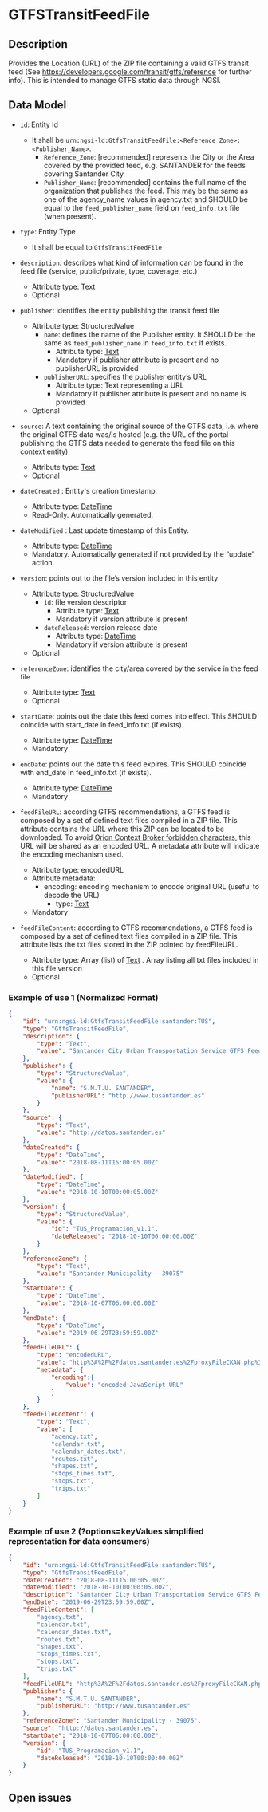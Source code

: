 # GTFSTransitFeedFile

## Description

Provides the Location (URL) of the ZIP file containing a valid GTFS transit feed (See https://developers.google.com/transit/gtfs/reference for further info). This is intended to manage GTFS static data through NGSI.

## Data Model

+ `id`: Entity Id
    + It shall be `urn:ngsi-ld:GtfsTransitFeedFile:<Reference_Zone>:<Publisher_Name>`.
    	+ `Reference_Zone`: [recommended] represents the City or the Area covered by the provided feed, e.g. SANTANDER for the feeds covering Santander City
		+ `Publisher_Name`: [recommended] contains the full name of the organization that publishes the feed. This may be the same as one of the agency_name values in agency.txt and SHOULD be equal to the `feed_publisher_name` field on `feed_info.txt` file (when present).

+ `type`: Entity Type 
    + It shall be equal to `GtfsTransitFeedFile`

+ `description`: describes what kind of information can be found in the feed file (service, public/private, type, coverage, etc.)
	+ Attribute type: [Text](https://schema.org/Text)
	+ Optional

+ `publisher`: identifies the entity publishing the transit feed file
	+ Attribute type: StructuredValue
		+ `name`: defines the name of the Publisher entity. It SHOULD be the same as `feed_publisher_name` in `feed_info.txt` if exists.
			+ Attribute type: [Text](https://schema.org/Text)
			+ Mandatory if publisher attribute is present and no publisherURL is provided
		+ `publisherURL`: specifies the publisher entity’s URL
			+ Attribute type: Text representing a URL
			+ Mandatory if publisher attribute is present and no name is provided
	+ Optional

+ `source`: A text containing the original source of the GTFS data, i.e. where the original GTFS data was/is hosted (e.g. the URL of the portal publishing the GTFS data needed to generate the feed file on this context entity)
	+ Attribute type: [Text](https://schema.org/Text)
	+ Optional

+ `dateCreated` : Entity's creation timestamp.
    + Attribute type: [DateTime](https://schema.org/DateTime)
    + Read-Only. Automatically generated.

+ `dateModified` : Last update timestamp of this Entity.
    + Attribute type: [DateTime](https://schema.org/DateTime)
    + Mandatory. Automatically generated if not provided by the “update” action.

+ `version`: points out to the file’s version included in this entity
	+ Attribute type: StructuredValue
		+ `id`: file version descriptor
			+ Attribute type: [Text](https://schema.org/Text)
			+ Mandatory if version attribute is present
		+ `dateReleased`: version release date
			+ Attribute type: [DateTime](https://schema.org/DateTime)
			+ Mandatory if version attribute is present
	+ Optional

+ `referenceZone`: identifies the city/area covered by the service in the feed file
	+ Attribute type: [Text](https://schema.org/Text)
	+ Optional

+ `startDate`: points out the date this feed comes into effect. This SHOULD coincide with start_date in feed_info.txt (if exists).
	+ Attribute type: [DateTime](https://schema.org/DateTime)
	+ Mandatory

+ `endDate`: points out the date this feed expires. This SHOULD coincide with end_date in feed_info.txt (if exists).
	+ Attribute type: [DateTime](https://schema.org/DateTime)
	+ Mandatory

+ `feedFileURL`: according GTFS recommendations, a GTFS feed is composed by a set of defined text files compiled in a ZIP file. This attribute contains the URL where this ZIP can be located to be downloaded. To avoid [Orion Context Broker forbidden characters](https://fiware-orion.readthedocs.io/en/master/user/forbidden_characters/index.html), this URL will be shared as an encoded URL. A metadata attribute will indicate the encoding mechanism used.
	+ Attribute type: encodedURL
	+ Attribute metadata:
		+ encoding: encoding mechanism to encode original URL (useful to decode the URL) 
			+ type: [Text](https://schema.org/Text)  
	+ Mandatory

+ `feedFileContent`: according to GTFS recommendations, a GTFS feed is composed by a set of defined text files compiled in a ZIP file. This attribute lists the txt files stored in the ZIP pointed by feedFileURL.
	+ Attribute type: Array (list) of [Text](https://schema.org/Text) . Array listing all txt files included in this file version
	+ Optional



### Example of use 1 (Normalized Format)

```json
{
	"id": "urn:ngsi-ld:GtfsTransitFeedFile:santander:TUS",
	"type": "GtfsTransitFeedFile",
	"description": {
		"type": "Text",
		"value": "Santander City Urban Transportation Service GTFS Feed File"
	},
	"publisher": {
		"type": "StructuredValue",
		"value": {
			"name": "S.M.T.U. SANTANDER",
			"publisherURL": "http://www.tusantander.es"
		}
	},
	"source": {
		"type": "Text",
		"value": "http://datos.santander.es"
	},
	"dateCreated": {
		"type": "DateTime",
		"value": "2018-08-11T15:00:05.00Z"
	},
	"dateModified": {
		"type": "DateTime",
		"value": "2018-10-10T00:00:05.00Z"
	},
	"version": {
		"type": "StructuredValue",
		"value": {
			"id": "TUS_Programacion_v1.1",
			"dateReleased": "2018-10-10T00:00:00.00Z"
		}
	},
	"referenceZone": {
		"type": "Text",
		"value": "Santander Municipality - 39075"
	},
	"startDate": {
		"type": "DateTime",
		"value": "2018-10-07T06:00:00.00Z"
	},
	"endDate": {
		"type": "DateTime",
		"value": "2019-06-29T23:59:59.00Z"
	},
	"feedFileURL": {
		"type": "encodedURL",
		"value": "http%3A%2F%2Fdatos.santander.es%2FproxyFileCKAN.php%3Fdataset%3D415f8091-64a1-4988-bec1-5117b93a68c5%26resource%3D92f4a4e9-6132-4666-b673-aee4524dee3e%26file%3Dprogramaciongtfs.zip",
		"metadata": {
			"encoding":{
				"value": "encoded JavaScript URL"
			}
		}
	},
	"feedFileContent": {
		"type": "Text",
		"value": [
			"agency.txt",
			"calendar.txt",
			"calendar_dates.txt",
			"routes.txt",
			"shapes.txt",
			"stops_times.txt",
			"stops.txt",
			"trips.txt"
		]
	}
}
```

### Example of use 2  (?options=keyValues simplified representation for data consumers)
```json
{
    "id": "urn:ngsi-ld:GtfsTransitFeedFile:santander:TUS",
    "type": "GtfsTransitFeedFile",
    "dateCreated": "2018-08-11T15:00:05.00Z",
    "dateModified": "2018-10-10T00:00:05.00Z",
    "description": "Santander City Urban Transportation Service GTFS Feed File",
    "endDate": "2019-06-29T23:59:59.00Z",
    "feedFileContent": [
        "agency.txt",
        "calendar.txt",
        "calendar_dates.txt",
        "routes.txt",
        "shapes.txt",
        "stops_times.txt",
        "stops.txt",
        "trips.txt"
    ],
    "feedFileURL": "http%3A%2F%2Fdatos.santander.es%2FproxyFileCKAN.php%3Fdataset%3D415f8091-64a1-4988-bec1-5117b93a68c5%26resource%3D92f4a4e9-6132-4666-b673-aee4524dee3e%26file%3Dprogramaciongtfs.zip",
    "publisher": {
        "name": "S.M.T.U. SANTANDER",
        "publisherURL": "http://www.tusantander.es"
    },
    "referenceZone": "Santander Municipality - 39075",
    "source": "http://datos.santander.es",
    "startDate": "2018-10-07T06:00:00.00Z",
    "version": {
        "id": "TUS_Programacion_v1.1",
        "dateReleased": "2018-10-10T00:00:00.00Z"
    }
}

```


## Open issues
